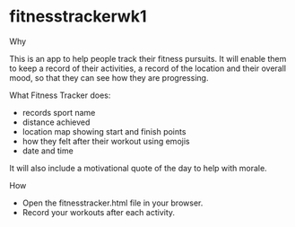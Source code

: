 # fitnesstrackerwk1

Why

This is an app to help people track their fitness pursuits. It will enable them
to keep a record of their activities, a record of the location and their overall
mood, so that they can see how they are progressing.

What Fitness Tracker does:
- records sport name
- distance achieved
- location map showing start and finish points
- how they felt after their workout using emojis
- date and time

It will also include a motivational quote of the day to help with morale.

How

* Open the fitnesstracker.html file in your browser.
* Record your workouts after each activity.
